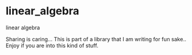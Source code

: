 linear_algebra
==============

linear algebra

Sharing is caring...
This is part of a library that I am writing for fun sake..
Enjoy if you are into this kind of stuff.
